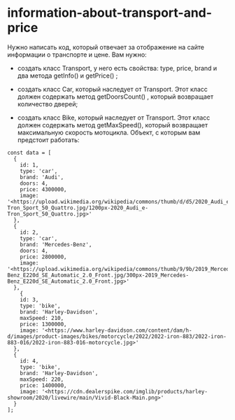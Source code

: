 # information-about-transport-and-price

Нужно написать код, который отвечает за отображение на сайте информации о транспорте и цене. Вам нужно:

- создать класс Transport, у него есть свойства: type, price, brand и два метода getInfo() и getPrice() ;

- создать класс Car, который наследует от Transport. Этот класс должен содержать метод getDoorsCount() , который возвращает количество дверей;

- создать класс Bike, который наследует от Transport. Этот класс должен содержать метод getMaxSpeed(), который возвращает максимальную скорость мотоцикла. Объект, с которым вам предстоит работать:

```
const data = [
  {
    id: 1,
    type: 'car',
    brand: 'Audi',
    doors: 4,
    price: 4300000,
    image: '<https://upload.wikimedia.org/wikipedia/commons/thumb/d/d5/2020_Audi_e-Tron_Sport_50_Quattro.jpg/1200px-2020_Audi_e-Tron_Sport_50_Quattro.jpg>'
  },
  {
    id: 2,
    type: 'car',
    brand: 'Mercedes-Benz',
    doors: 4,
    price: 2800000,
    image: '<https://upload.wikimedia.org/wikipedia/commons/thumb/9/9b/2019_Mercedes-Benz_E220d_SE_Automatic_2.0_Front.jpg/300px-2019_Mercedes-Benz_E220d_SE_Automatic_2.0_Front.jpg>'
  },
	{
    id: 3,
    type: 'bike',
    brand: 'Harley-Davidson',
    maxSpeed: 210,
    price: 1300000,
    image: '<https://www.harley-davidson.com/content/dam/h-d/images/product-images/bikes/motorcycle/2022/2022-iron-883/2022-iron-883-016/2022-iron-883-016-motorcycle.jpg>'
  },
  {
    id: 4,
    type: 'bike',
    brand: 'Harley-Davidson',
    maxSpeed: 220,
    price: 1400000,
    image: '<https://cdn.dealerspike.com/imglib/products/harley-showroom/2020/livewire/main/Vivid-Black-Main.png>'
  }
];
```
